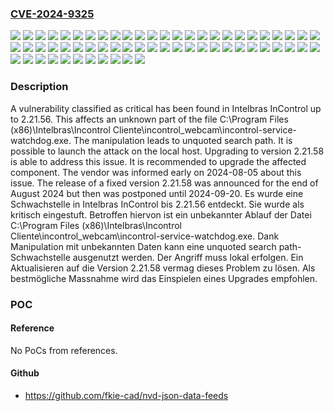 ### [CVE-2024-9325](https://cve.mitre.org/cgi-bin/cvename.cgi?name=CVE-2024-9325)
![](https://img.shields.io/static/v1?label=Product&message=InControl&color=blue)
![](https://img.shields.io/static/v1?label=Version&message=0%20&color=brightgreen)
![](https://img.shields.io/static/v1?label=Version&message=2.21.0%20&color=brightgreen)
![](https://img.shields.io/static/v1?label=Version&message=2.21.1%20&color=brightgreen)
![](https://img.shields.io/static/v1?label=Version&message=2.21.10%20&color=brightgreen)
![](https://img.shields.io/static/v1?label=Version&message=2.21.11%20&color=brightgreen)
![](https://img.shields.io/static/v1?label=Version&message=2.21.12%20&color=brightgreen)
![](https://img.shields.io/static/v1?label=Version&message=2.21.13%20&color=brightgreen)
![](https://img.shields.io/static/v1?label=Version&message=2.21.14%20&color=brightgreen)
![](https://img.shields.io/static/v1?label=Version&message=2.21.15%20&color=brightgreen)
![](https://img.shields.io/static/v1?label=Version&message=2.21.16%20&color=brightgreen)
![](https://img.shields.io/static/v1?label=Version&message=2.21.17%20&color=brightgreen)
![](https://img.shields.io/static/v1?label=Version&message=2.21.18%20&color=brightgreen)
![](https://img.shields.io/static/v1?label=Version&message=2.21.19%20&color=brightgreen)
![](https://img.shields.io/static/v1?label=Version&message=2.21.2%20&color=brightgreen)
![](https://img.shields.io/static/v1?label=Version&message=2.21.20%20&color=brightgreen)
![](https://img.shields.io/static/v1?label=Version&message=2.21.21%20&color=brightgreen)
![](https://img.shields.io/static/v1?label=Version&message=2.21.22%20&color=brightgreen)
![](https://img.shields.io/static/v1?label=Version&message=2.21.23%20&color=brightgreen)
![](https://img.shields.io/static/v1?label=Version&message=2.21.24%20&color=brightgreen)
![](https://img.shields.io/static/v1?label=Version&message=2.21.25%20&color=brightgreen)
![](https://img.shields.io/static/v1?label=Version&message=2.21.26%20&color=brightgreen)
![](https://img.shields.io/static/v1?label=Version&message=2.21.27%20&color=brightgreen)
![](https://img.shields.io/static/v1?label=Version&message=2.21.28%20&color=brightgreen)
![](https://img.shields.io/static/v1?label=Version&message=2.21.29%20&color=brightgreen)
![](https://img.shields.io/static/v1?label=Version&message=2.21.3%20&color=brightgreen)
![](https://img.shields.io/static/v1?label=Version&message=2.21.30%20&color=brightgreen)
![](https://img.shields.io/static/v1?label=Version&message=2.21.31%20&color=brightgreen)
![](https://img.shields.io/static/v1?label=Version&message=2.21.32%20&color=brightgreen)
![](https://img.shields.io/static/v1?label=Version&message=2.21.33%20&color=brightgreen)
![](https://img.shields.io/static/v1?label=Version&message=2.21.34%20&color=brightgreen)
![](https://img.shields.io/static/v1?label=Version&message=2.21.35%20&color=brightgreen)
![](https://img.shields.io/static/v1?label=Version&message=2.21.36%20&color=brightgreen)
![](https://img.shields.io/static/v1?label=Version&message=2.21.37%20&color=brightgreen)
![](https://img.shields.io/static/v1?label=Version&message=2.21.38%20&color=brightgreen)
![](https://img.shields.io/static/v1?label=Version&message=2.21.39%20&color=brightgreen)
![](https://img.shields.io/static/v1?label=Version&message=2.21.4%20&color=brightgreen)
![](https://img.shields.io/static/v1?label=Version&message=2.21.40%20&color=brightgreen)
![](https://img.shields.io/static/v1?label=Version&message=2.21.41%20&color=brightgreen)
![](https://img.shields.io/static/v1?label=Version&message=2.21.42%20&color=brightgreen)
![](https://img.shields.io/static/v1?label=Version&message=2.21.43%20&color=brightgreen)
![](https://img.shields.io/static/v1?label=Version&message=2.21.44%20&color=brightgreen)
![](https://img.shields.io/static/v1?label=Version&message=2.21.45%20&color=brightgreen)
![](https://img.shields.io/static/v1?label=Version&message=2.21.46%20&color=brightgreen)
![](https://img.shields.io/static/v1?label=Version&message=2.21.47%20&color=brightgreen)
![](https://img.shields.io/static/v1?label=Version&message=2.21.48%20&color=brightgreen)
![](https://img.shields.io/static/v1?label=Version&message=2.21.49%20&color=brightgreen)
![](https://img.shields.io/static/v1?label=Version&message=2.21.5%20&color=brightgreen)
![](https://img.shields.io/static/v1?label=Version&message=2.21.50%20&color=brightgreen)
![](https://img.shields.io/static/v1?label=Version&message=2.21.51%20&color=brightgreen)
![](https://img.shields.io/static/v1?label=Version&message=2.21.52%20&color=brightgreen)
![](https://img.shields.io/static/v1?label=Version&message=2.21.53%20&color=brightgreen)
![](https://img.shields.io/static/v1?label=Version&message=2.21.54%20&color=brightgreen)
![](https://img.shields.io/static/v1?label=Version&message=2.21.55%20&color=brightgreen)
![](https://img.shields.io/static/v1?label=Version&message=2.21.56%20&color=brightgreen)
![](https://img.shields.io/static/v1?label=Version&message=2.21.6%20&color=brightgreen)
![](https://img.shields.io/static/v1?label=Version&message=2.21.7%20&color=brightgreen)
![](https://img.shields.io/static/v1?label=Version&message=2.21.8%20&color=brightgreen)
![](https://img.shields.io/static/v1?label=Version&message=2.21.9%20&color=brightgreen)
![](https://img.shields.io/static/v1?label=Vulnerability&message=Unquoted%20Search%20Path&color=brightgreen)
![](https://img.shields.io/static/v1?label=Vulnerability&message=Untrusted%20Search%20Path&color=brightgreen)

### Description

A vulnerability classified as critical has been found in Intelbras InControl up to 2.21.56. This affects an unknown part of the file C:\Program Files (x86)\Intelbras\Incontrol Cliente\incontrol_webcam\incontrol-service-watchdog.exe. The manipulation leads to unquoted search path. It is possible to launch the attack on the local host. Upgrading to version 2.21.58 is able to address this issue. It is recommended to upgrade the affected component. The vendor was informed early on 2024-08-05 about this issue. The release of a fixed version 2.21.58 was announced for the end of August 2024 but then was postponed until 2024-09-20.
Es wurde eine Schwachstelle in Intelbras InControl bis 2.21.56 entdeckt. Sie wurde als kritisch eingestuft. Betroffen hiervon ist ein unbekannter Ablauf der Datei C:\Program Files (x86)\Intelbras\Incontrol Cliente\incontrol_webcam\incontrol-service-watchdog.exe. Dank Manipulation mit unbekannten Daten kann eine unquoted search path-Schwachstelle ausgenutzt werden. Der Angriff muss lokal erfolgen. Ein Aktualisieren auf die Version 2.21.58 vermag dieses Problem zu lösen. Als bestmögliche Massnahme wird das Einspielen eines Upgrades empfohlen.

### POC

#### Reference
No PoCs from references.

#### Github
- https://github.com/fkie-cad/nvd-json-data-feeds

